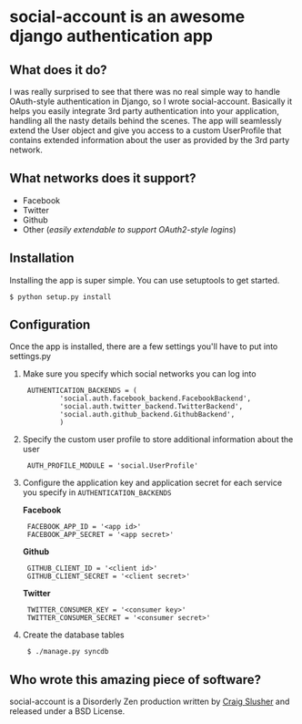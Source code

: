 # social-account is an awesome django authentication app

## What does it do?
I was really surprised to see that there was no real simple way to handle OAuth-style authentication in Django, so I wrote social-account.
Basically it helps you easily integrate 3rd party authentication into your application, handling all the nasty details behind the scenes.
The app will seamlessly extend the User object and give you access to a custom UserProfile that contains extended information about the user
as provided by the 3rd party network.

## What networks does it support?

- Facebook
- Twitter
- Github
- Other (*easily extendable to support OAuth2-style logins*)

## Installation
Installing the app is super simple. You can use setuptools to get started.

    $ python setup.py install

## Configuration
Once the app is installed, there are a few settings you'll have to put into settings.py

1. Make sure you specify which social networks you can log into

        AUTHENTICATION_BACKENDS = (
                'social.auth.facebook_backend.FacebookBackend',
                'social.auth.twitter_backend.TwitterBackend',
                'social.auth.github_backend.GithubBackend',
                )

2. Specify the custom user profile to store additional information about the user

        AUTH_PROFILE_MODULE = 'social.UserProfile'

3. Configure the application key and application secret for each service you specify in `AUTHENTICATION_BACKENDS`

    **Facebook**

        FACEBOOK_APP_ID = '<app id>'
        FACEBOOK_APP_SECRET = '<app secret>'

    **Github**

        GITHUB_CLIENT_ID = '<client id>'
        GITHUB_CLIENT_SECRET = '<client secret>'

    **Twitter**

        TWITTER_CONSUMER_KEY = '<consumer key>'
        TWITTER_CONSUMER_SECRET = '<consumer secret>'

4. Create the database tables

        $ ./manage.py syncdb

## Who wrote this amazing piece of software?
social-account is a Disorderly Zen production written by [Craig Slusher](https://github.com/sleekslush) and released under a BSD License.
